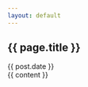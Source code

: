 ```yaml
---
layout: default
---
```

<div id="article-container">
<h2 class="title">{{ page.title }}</h2>
<div id="post-date">{{ post.date }}</div>
{{ content }}
</div>
